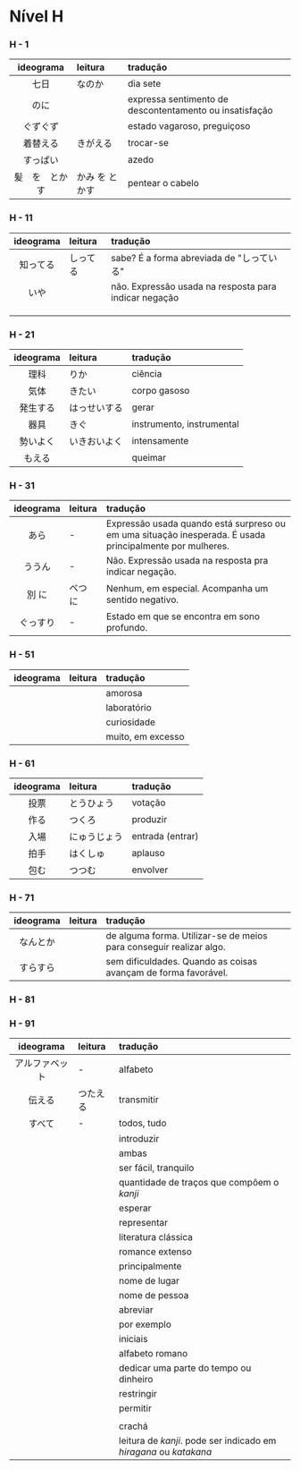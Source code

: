 # Nível H


### H - 1

| ideograma | leitura | tradução |
|:---------:|:--------|:---------|
| 七日 | なのか | dia sete |
| のに |  | expressa sentimento de descontentamento ou insatisfação |
| ぐずぐず |  | estado vagaroso, preguiçoso |
| 着替える | きがえる | trocar-se |
| すっぱい |  | azedo |
| 髪　を　とかす | かみ を とかす | pentear o cabelo |


### H - 11

| ideograma | leitura | tradução |
|:---------:|:--------|:---------|
| 知ってる | しってる | sabe? É a forma abreviada de "しっている" |
| いや |  | não. Expressão usada na resposta para indicar negação |
|  |  |  |
|  |  |  |
|  |  |  |


### H - 21

| ideograma | leitura | tradução |
|:---------:|:--------|:---------|
| 理科 | りか | ciência |
| 気体 | きたい | corpo gasoso |
| 発生する | はっせいする | gerar |
| 器具 | きぐ | instrumento, instrumental |
| 勢いよく | いきおいよく | intensamente |
| もえる |  | queimar |


### H - 31

| ideograma | leitura | tradução |
|:---------:|:--------|:---------|
| あら | - | Expressão usada quando está surpreso ou em uma situação inesperada. É usada principalmente por mulheres. |
| ううん | - | Não. Expressão usada na resposta pra indicar negação. |
| 別 に | べつ に | Nenhum, em especial. Acompanha um sentido negativo. |
| ぐっすり | - | Estado em que se encontra em sono profundo. |


### H - 51

| ideograma | leitura | tradução |
|:---------:|:--------|:---------|
|  |  | amorosa |
|  |  | laboratório |
|  |  | curiosidade |
|  |  | muito, em excesso |


### H - 61

| ideograma | leitura | tradução |
|:---------:|:--------|:---------|
| 投票 | とうひょう | votação |
| 作る | つくろ | produzir |
| 入場 | にゅうじょう | entrada (entrar) |
| 拍手 | はくしゅ | aplauso |
| 包む | つつむ | envolver |


### H - 71

| ideograma | leitura | tradução |
|:---------:|:--------|:---------|
| なんとか |  | de alguma forma. Utilizar-se de meios para conseguir realizar algo. |
| すらすら |  | sem dificuldades. Quando as coisas avançam de forma favorável. |




### H - 81


### H - 91
| ideograma | leitura | tradução |
|:---------:|:--------|:---------|
| アルファベット | - | alfabeto |
| 伝える | つたえる | transmitir |
| すべて | - | todos, tudo |
|  |  | introduzir |
|  |  | ambas |
|  |  | ser fácil, tranquilo |
|  |  | quantidade de traços que compõem o *kanji* |
|  |  | esperar |
|  |  | representar |
|  |  | literatura clássica |
|  |  | romance extenso |
|  |  | principalmente |
|  |  | nome de lugar |
|  |  | nome de pessoa |
|  |  | abreviar |
|  |  | por exemplo |
|  |  | iniciais |
|  |  | alfabeto romano |
|  |  | dedicar uma parte do tempo ou dinheiro |
|  |  | restringir |
|  |  | permitir |
|  |  |  |
|  |  | crachá |
|  |  | leitura de *kanji*. pode ser indicado em *hiragana* ou *katakana* |